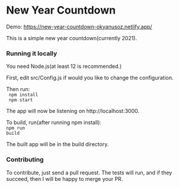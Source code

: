 # New Year Countdown

Demo: <a href="https://new-year-countdown-okyanusoz.netlify.app/">https://new-year-countdown-okyanusoz.netlify.app/</a>

This is a simple new year countdown(currently 2021).

<h3>Running it locally</h3>

You need Node.js(at least 12 is recommended.)

First, edit src/Config.js if would you like to change the configuration.

Then run:<br>
<code>
npm install
</code>
<br>
<code>
npm start
</code>

The app will now be listening on http://localhost:3000.

To build, run(after running npm install):<br>
<code>npm run build</code>

The built app will be in the build directory.

<h3>Contributing</h3>

To contribute, just send a pull request.
The tests will run, and if they succeed, then I will be happy to merge your PR.
